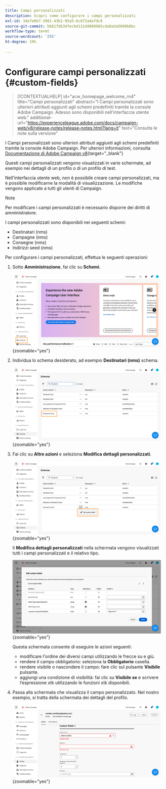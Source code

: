 ```yaml
---
title: Campi personalizzati
description: Scopri come configurare i campi personalizzati
exl-id: 34e7e0b7-3981-43b1-95a5-6c672adafdc9
source-git-commit: bb61fdb34fecb4131d4069965cda8a3a5099b6bc
workflow-type: tm+mt
source-wordcount: '255'
ht-degree: 19%

---
```


# Configurare campi personalizzati {#custom-fields}

>[!CONTEXTUALHELP]
>id="acw_homepage_welcome_rn4"
>title="Campi personalizzati"
>abstract="I Campi personalizzati sono ulteriori attributi aggiunti agli schemi predefiniti tramite la console Adobe Campaign. Adesso sono disponibili nell’interfaccia utente web."
>additional-url="https://experienceleague.adobe.com/docs/campaign-web/v8/release-notes/release-notes.html?lang=it" text="Consulta le note sulla versione"



I Campi personalizzati sono ulteriori attributi aggiunti agli schemi predefiniti tramite la console Adobe Campaign. Per ulteriori informazioni, consulta [Documentazione di Adobe Campaign v8](https://experienceleague.adobe.com/docs/campaign/campaign-v8/developer/shemas-forms/extend-schema.html){target="_blank"}

Questi campi personalizzati vengono visualizzati in varie schermate, ad esempio nei dettagli di un profilo o di un profilo di test.

Nell’interfaccia utente web, non è possibile creare campi personalizzati, ma è possibile modificarne la modalità di visualizzazione. Le modifiche vengono applicate a tutti gli utenti di Campaign.

>[!NOTE]
>
>Per modificare i campi personalizzati è necessario disporre dei diritti di amministratore.

I campi personalizzati sono disponibili nei seguenti schemi:

* Destinatari (nms)
* Campagne (nms)
* Consegne (nms)
* Indirizzi seed (nms)

Per configurare i campi personalizzati, effettua le seguenti operazioni:

1. Sotto **Amministrazione**, fai clic su **Schemi**.

   ![](assets/custom-fields.png){zoomable="yes"}

1. Individua lo schema desiderato, ad esempio **Destinatari (nms)** schema.

   ![](assets/custom-fields2.png){zoomable="yes"}

1. Fai clic su **Altre azioni** e seleziona **Modifica dettagli personalizzati**.

   ![](assets/custom-fields3.png){zoomable="yes"}

   Il **Modifica dettagli personalizzati** nella schermata vengono visualizzati tutti i campi personalizzati e il relativo tipo.

   ![](assets/custom-fields4.png){zoomable="yes"}

   Questa schermata consente di eseguire le azioni seguenti:

   * modificare l&#39;ordine dei diversi campi utilizzando le frecce su e giù.
   * rendere il campo obbligatorio: seleziona la **Obbligatorio** casella.
   * rendere visibile o nascondere il campo: fare clic sul pulsante **Visibile** pulsante.
   * aggiungi una condizione di visibilità: fai clic su **Visibile se** e scrivere l’espressione xtk utilizzando le funzioni xtk disponibili.

1. Passa alla schermata che visualizza il campo personalizzato. Nel nostro esempio, si tratta della schermata dei dettagli del profilo.

   ![](assets/custom-fields5.png){zoomable="yes"}

